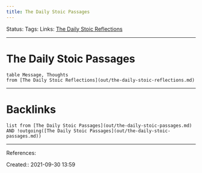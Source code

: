 ```yaml
---
title: The Daily Stoic Passages
---
```

Status: 
Tags: 
Links: [The Daily Stoic Reflections](out/the-daily-stoic-reflections.md)
___
# The Daily Stoic Passages
```dataview
table Message, Thoughts
from [The Daily Stoic Reflections](out/the-daily-stoic-reflections.md)
```
___
# Backlinks
```dataview
list from [The Daily Stoic Passages](out/the-daily-stoic-passages.md) AND !outgoing([The Daily Stoic Passages](out/the-daily-stoic-passages.md))
```
___
References:

Created:: 2021-09-30 13:59
